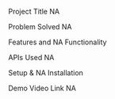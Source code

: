 Project Title    NA

Problem Solved   NA

Features and     NA
Functionality  

APIs Used        NA

Setup &          NA
Installation

Demo Video Link  NA

